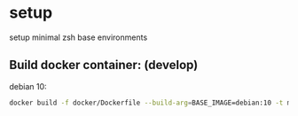 # setup
setup minimal zsh base environments

## Build docker container: (develop)

debian 10:
```sh
docker build -f docker/Dockerfile --build-arg=BASE_IMAGE=debian:10 -t myDebianImage .  
```
